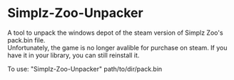 # Simplz-Zoo-Unpacker
A tool to unpack the windows depot of the steam version of Simplz Zoo's pack.bin file.<br>
Unfortunately, the game is no longer avalible for purchase on steam. If you have it in your library, you can still reinstall it.

To use: "Simplz-Zoo-Unpacker" path/to/dir/pack.bin

